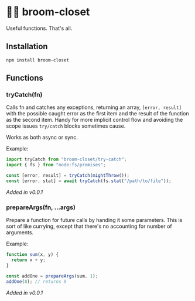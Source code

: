 # 🧹🚪 broom-closet

Useful functions. That's all.

## Installation

```
npm install broom-closet
```

## Functions

### tryCatch(fn)

Calls fn and catches any exceptions, returning an array, `[error, result]` with the possible caught error as the first item and the result of the function as the second item. Handy for more implicit control flow and avoiding the scope issues `try/catch` blocks sometimes cause.

Works as both async or sync.

Example:

```js
import tryCatch from "broom-closet/try-catch";
import { fs } from "node:fs/promises";

const [error, result] = tryCatch(mightThrow());
const [error, stat] = await tryCatch(fs.stat("/path/to/file"));
```

*Added in v0.0.1*

### prepareArgs(fn, ...args)



Prepare a function for future calls by handing it some parameters. This is sort
of like currying, except that there's no accounting for number of arguments.

Example:

```js
function sum(x, y) {
  return x + y;
}

const addOne = prepareArgs(sum, 1);
addOne(8); // returns 9
```

*Added in v0.0.1*
